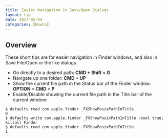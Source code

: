 ```yaml
---
title: Easier Navigation in Save/Open Dialogs
layout: tip
date: 2017-02-04
categories: [Howto]
---
```


## Overview

These short tips are for easier navigation in Finder windows, and also in Save File/Open or the like dialogs.

* Go directly to a desired path: **CMD + Shift + G**
* Navigate up one folder: **CMD + UP**
* Show the current file path in the Status bar of the Finder window: **OPTION + CMD + P**
* Enable/Disable showing the current file path in the Title bar of the current window:
```
$ defaults read com.apple.finder _FXShowPosixPathInTitle
0
$ defaults write com.apple.finder _FXShowPosixPathInTitle -bool true; killall Finder
$ defaults read com.apple.finder _FXShowPosixPathInTitle
1
```
